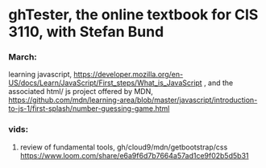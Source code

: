 # ghTester, the online textbook for CIS 3110, with Stefan Bund
### March: 
learning javascript, https://developer.mozilla.org/en-US/docs/Learn/JavaScript/First_steps/What_is_JavaScript , and the associated html/ js project offered by MDN, https://github.com/mdn/learning-area/blob/master/javascript/introduction-to-js-1/first-splash/number-guessing-game.html

### vids:
1. review of fundamental tools, gh/cloud9/mdn/getbootstrap/css https://www.loom.com/share/e6a9f6d7b7664a57ad1ce9f02b5d5b31

